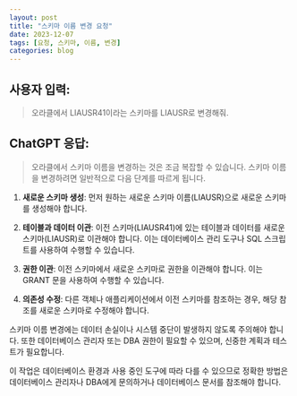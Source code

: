 ```yaml
---
layout: post
title: "스키마 이름 변경 요청"
date: 2023-12-07
tags: [요청, 스키마, 이름, 변경]
categories: blog
---
```


## 사용자 입력:
> 오라클에서 LIAUSR41이라는 스키마를 LIAUSR로 변경해줘.

## ChatGPT 응답:
> 오라클에서 스키마 이름을 변경하는 것은 조금 복잡할 수 있습니다. 스키마 이름을 변경하려면 일반적으로 다음 단계를 따르게 됩니다.

1. **새로운 스키마 생성**: 먼저 원하는 새로운 스키마 이름(LIAUSR)으로 새로운 스키마를 생성해야 합니다.

2. **테이블과 데이터 이관**: 이전 스키마(LIAUSR41)에 있는 테이블과 데이터를 새로운 스키마(LIAUSR)로 이관해야 합니다. 이는 데이터베이스 관리 도구나 SQL 스크립트를 사용하여 수행할 수 있습니다.

3. **권한 이관**: 이전 스키마에서 새로운 스키마로 권한을 이관해야 합니다. 이는 GRANT 문을 사용하여 수행할 수 있습니다.

4. **의존성 수정**: 다른 객체나 애플리케이션에서 이전 스키마를 참조하는 경우, 해당 참조를 새로운 스키마로 수정해야 합니다.

스키마 이름 변경에는 데이터 손실이나 시스템 중단이 발생하지 않도록 주의해야 합니다. 또한 데이터베이스 관리자 또는 DBA 권한이 필요할 수 있으며, 신중한 계획과 테스트가 필요합니다.

이 작업은 데이터베이스 환경과 사용 중인 도구에 따라 다를 수 있으므로 정확한 방법은 데이터베이스 관리자나 DBA에게 문의하거나 데이터베이스 문서를 참조해야 합니다.

